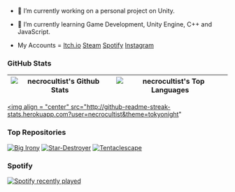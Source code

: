 
- 🔭 I’m currently working on a personal project on Unity.
- 🌱 I’m currently learning Game Development, Unity Engine, C++ and JavaScript.

- My Accounts = 
<a href="https://necrocultist.itch.io">Itch.io</a>
<a href="https://steamcommunity.com/profiles/76561198062431863/">Steam</a>
<a href="https://open.spotify.com/user/36vnb82azbhan6jrdmpg3bk16">Spotify</a>
<a href="https://www.instagram.com/necrocultist/">Instagram</a>

### GitHub Stats

| <img align = "center" src="https://github-readme-stats.vercel.app/api?username=necrocultist&show_icons=true&count_private=true&theme=tokyonight&hide_border=false&bg_color=0D1117" title = "necrocultist's Github Stats"> | <img align = "center" src="https://github-readme-stats.vercel.app/api/top-langs/?username=necrocultist&hide=objective-c,objective-cpp,shaderlab,hlsl&langs_count=6&layout=compact&theme=tokyonight&hide_border=false&bg_color=0D1117" title = "necrocultist's Top Languages"> |
| ------------- | ------------- |

<a href="https://git.io/streak-stats"> <img align = "center" src="http://github-readme-streak-stats.herokuapp.com?user=necrocultist&theme=tokyonight"

### Top Repositories

<a href = "https://github.com/necrocultist/Big-Irony" target = "_blank"><img title = "Big Irony" src = "https://github-readme-stats.vercel.app/api/pin/?username=necrocultist&repo=Big-Irony&theme=tokyonight&bg_color=0D1117"></a> <a href = "https://github.com/necrocultist/Star-Destroyer" target = "_blank"><img title = "Star-Destroyer" src = "https://github-readme-stats.vercel.app/api/pin/?username=necrocultist&repo=Star-Destroyer&theme=tokyonight&bg_color=0D1117"></a> <a href = "https://github.com/necrocultist/Tentaclescape" target = "_blank"><img title = "Tentaclescape" src = "https://github-readme-stats.vercel.app/api/pin/?username=necrocultist&repo=Tentaclescape&theme=tokyonight&bg_color=0D1117"></a>

### Spotify

[![Spotify recently played](https://spotify-recently-played-readme.vercel.app/api?user=36vnb82azbhan6jrdmpg3bk16&count=3)](https://open.spotify.com/user/36vnb82azbhan6jrdmpg3bk16)
